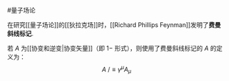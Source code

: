 #量子场论 

在研究[[量子场论]]的[[狄拉克场]]时，[[Richard Phillips Feynman]]发明了**费曼斜线标记**.

若 $A$ 为[[协变和逆变|协变矢量]]（即 $1-$ 形式），则使用了费曼斜线标记的 $A$ 的定义为：
$$
A\!\!\!/ \equiv \gamma^\mu A_\mu
$$
